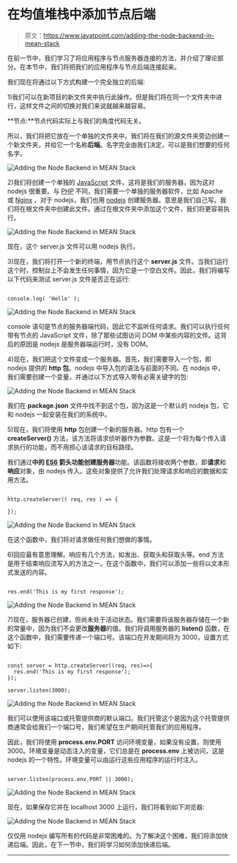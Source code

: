 # 在均值堆栈中添加节点后端

> 原文：<https://www.javatpoint.com/adding-the-node-backend-in-mean-stack>

在前一节中，我们学习了将应用程序与节点服务器连接的方法，并介绍了理论部分。在本节中，我们将把我们的应用程序与节点后端连接起来。

我们现在将通过以下方式构建一个完全独立的后端:

1)我们可以在新项目的新文件夹中执行此操作。但是我们将在同一个文件夹中进行，这样文件之间的切换对我们来说就越来越容易。

**节点:**节点代码实际上与我们的角度代码无关。

所以，我们将把它放在一个单独的文件夹中。我们将在我们的源文件夹旁边创建一个新文件夹，并给它一个名称**后端**。名字完全由我们决定，可以是我们想要的任何名字。

![Adding the Node Backend in MEAN Stack](img/e0567ca922cf3a0473243744f2080c5b.png)

2)我们将创建一个单独的 [JavaScript](https://www.javatpoint.com/javascript-tutorial) 文件，这将是我们的服务器，因为这对 nodejs 很重要。与 [PHP](https://www.javatpoint.com/php-tutorial) 不同，我们需要一个单独的服务器软件，比如 Apache 或 [Nginx](https://www.javatpoint.com/nginx-tutorial) ，对于 nodejs，我们也用 [nodejs](https://www.javatpoint.com/nodejs-tutorial) 创建服务器。意思是我们自己写。我们将在根文件夹中创建此文件。通过在根文件夹中添加这个文件，我们将更容易执行。

![Adding the Node Backend in MEAN Stack](img/ac306cde91361edcc42db00292c6fb9b.png)

现在，这个 server.js 文件可以用 nodejs 执行。

3)现在，我们将打开一个新的终端，用节点执行这个 **server.js** 文件。当我们运行这个时，控制台上不会发生任何事情，因为它是一个空白文件。因此，我们将编写以下代码来测试 server.js 文件是否正在运行:

```

console.log( 'Hello' );

```

![Adding the Node Backend in MEAN Stack](img/484e773c45ff12d84f0ef5749f251f5a.png)

console 语句是节点的服务器端代码，因此它不监听任何请求。我们可以执行任何带有节点的 JavaScript 文件，除了那些试图访问 DOM 中某些内容的文件。这背后的原因是 nodejs 是服务器端运行时，没有 DOM。

4)现在，我们把这个文件变成一个服务器。首先，我们需要导入一个包，即 nodejs 提供的 **http 包**。nodejs 中导入包的语法与前面的不同。在 nodejs 中，我们需要创建一个变量，并通过以下方式导入带有必需关键字的包:

![Adding the Node Backend in MEAN Stack](img/9d38a982110523270fbe9bc905f42a6b.png)

我们在 **package.json** 文件中找不到这个包，因为这是一个默认的 nodejs 包，它和 nodejs 一起安装在我们的系统中。

5)现在，我们将使用 **http** 包创建一个新的服务器。http 包有一个 **createServer()** 方法，该方法将请求侦听器作为参数。这是一个将为每个传入请求执行的功能，而不用担心该请求的目标路径。

我们通过**中的 [ES6](https://www.javatpoint.com/es6) 箭头功能创建服务器**功能。该函数将接收两个参数，即**请求**和**响应**对象，由 nodejs 传入。这些对象提供了允许我们处理请求和响应的数据和实用方法。

```

http.createServer(( req, res ) => { 

});

```

![Adding the Node Backend in MEAN Stack](img/071ba2b3b33332dfe6597b77d525bc21.png)

在这个函数中，我们将对请求做任何我们想做的事情。

6)回应最有意思理解。响应有几个方法，如发出、获取头和获取头等。end 方法是用于结束响应流写入的方法之一。在这个函数中，我们可以添加一些将以文本形式发送的内容。

```

res.end('This is my first response');

```

![Adding the Node Backend in MEAN Stack](img/4ec61f11e922c49eb568d3ab48c15359.png)

7)现在，服务器已创建，但尚未处于活动状态。我们需要将该服务器存储在一个新的常量中，因为我们不会更改**服务器**的值。我们将调用服务器的 **listen()** 函数，在这个函数中，我们需要传递一个端口号。该端口在开发期间将为 3000，设置方式如下:

```

const server = http.createServer((req, res)=>{
  res.end('This is my first response');
});

server.listen(3000);

```

![Adding the Node Backend in MEAN Stack](img/0f5216bb63b1ac04a7abd0cb85199168.png)

我们可以使用该端口或托管提供商的默认端口。我们托管这个是因为这个托管提供商通常会给我们一个端口号，我们希望在生产期间托管我们的应用程序。

因此，我们将使用 **process.env.PORT** 访问环境变量，如果没有设置，则使用 3000。环境变量是动态注入的变量，它们总是在 **process.env** 上被访问，这是 nodejs 的一个特性。环境变量可以由运行这些应用程序的运行时注入。

```

server.listen(process.env.PORT || 3000);

```

![Adding the Node Backend in MEAN Stack](img/1deb694c5552854073b7adc31f7081e2.png)

现在，如果保存它并在 localhost 3000 上运行，我们将看到如下浏览器:

![Adding the Node Backend in MEAN Stack](img/0dd3c0e6a3d77d523b4dc2096bc5053a.png)

仅仅用 nodejs 编写所有的代码是非常困难的。为了解决这个困难，我们将添加快递后端。因此，在下一节中，我们将学习如何添加快递后端。

* * *